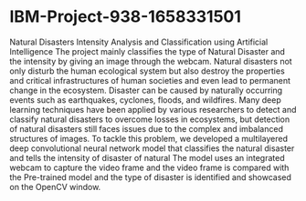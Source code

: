 # IBM-Project-938-1658331501
Natural Disasters Intensity Analysis and Classification using Artificial Intelligence
The project mainly classifies the type of Natural Disaster and the intensity by giving an image through the webcam. Natural disasters not only disturb the human ecological system but also destroy the properties and critical infrastructures of human societies and even lead to permanent change in the ecosystem.
Disaster can be caused by naturally occurring events such as earthquakes, cyclones, floods, and wildfires. Many deep learning techniques have been applied by various researchers to detect and classify natural disasters to overcome losses in ecosystems, but detection of natural disasters still faces issues due to the complex and imbalanced structures of images.
To tackle this problem, we developed a multilayered deep convolutional neural network model that classifies the natural disaster and tells the intensity of disaster of natural The model uses an integrated webcam to capture the video frame and the video frame is compared with the Pre-trained model and the type of disaster is identified and showcased on the OpenCV window.

